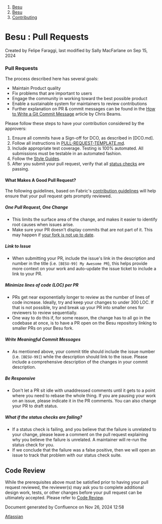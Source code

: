 1. [Besu](index.html)
2. [Besu](Besu_22151173.html)
3. [Contributing](Contributing_22154223.html)

# Besu : Pull Requests

Created by Felipe Faraggi, last modified by Sally MacFarlane on Sep 15, 2024

### Pull Requests

The process described here has several goals:

- Maintain Product quality
- Fix problems that are important to users
- Engage the community in working toward the best possible product
- Enable a sustainable system for maintainers to review contributions
- Further explanation on PR &amp; commit messages can be found in the [How to Write a Git Commit Message](https://chris.beams.io/posts/git-commit/) article by Chris Beams.

Please follow these steps to have your contribution considered by the approvers:

1. Ensure all commits have a Sign-off for DCO, as described in \[DCO.md].
2. Follow all instructions in [PULL-REQUEST-TEMPLATE.md](https://github.com/hyperledger/besu/blob/master/PULL_REQUEST_TEMPLATE.md).
3. Include appropriate test coverage. Testing is 100% automated. All submissions must be testable in an automated fashion.
4. Follow the [Style Guides](https://lf-hyperledger.atlassian.net/wiki/display/BESU/Coding+Conventions).
5. After you submit your pull request, verify that all [status checks](https://help.github.com/articles/about-status-checks/) are passing.

#### What Makes A Good Pull Request?

The following guidelines, based on Fabric's [contribution guidelines](https://hyperledger-fabric.readthedocs.io/en/latest/CONTRIBUTING.html#what-makes-a-good-pull-request) will help ensure that your pull request gets promptly reviewed.

##### One Pull Request, One Change

- This limits the surface area of the change, and makes it easier to identify root causes when issues arise.
- Make sure your PR doesn't display commits that are not part of it. This may happen if [your fork is not up to date](https://docs.github.com/en/github/collaborating-with-issues-and-pull-requests/syncing-a-fork).

##### Link to Issue

- When submitting your PR, include the issue's link in the description and number in the title (i.e. `[BESU-99] My Awesome PR`), this helps provide more context on your work and auto-update the issue ticket to include a link to your PR.

##### Minimize lines of code (LOC) per PR

- PRs get near exponentially longer to review as the number of lines of code increase. Ideally, try and keep your changes to under 300 LOC. If that is not possible, try and break up your PR into smaller ones for reviewers to review sequentially.
- One way to do this if, for some reason, the change has to all go in the codebase at once, is to have a PR open on the Besu repository linking to smaller PRs on your Besu fork.

##### Write Meaningful Commit Messages

- As mentioned above, your commit title should include the issue number (i.e. `[BESU-99]`) while the description should link to the issue. Please include a comprehensive description of the changes in your commit description.

##### Be Responsive

- Don't let a PR sit idle with unaddressed comments until it gets to a point where you need to rebase the whole thing. If you are pausing your work on an issue, please indicate it in the PR comments. You can also change your PR to draft status.

##### What if the status checks are failing?

- If a status check is failing, and you believe that the failure is unrelated to your change, please leave a comment on the pull request explaining why you believe the failure is unrelated. A maintainer will re-run the status check for you.
- If we conclude that the failure was a false positive, then we will open an issue to track that problem with our status check suite.

## Code Review

While the prerequisites above must be satisfied prior to having your pull request reviewed, the reviewer(s) may ask you to complete additional design work, tests, or other changes before your pull request can be ultimately accepted. Please refer to [Code Review](https://lf-hyperledger.atlassian.net/wiki/display/BESU/Code+Reviews).

Document generated by Confluence on Nov 26, 2024 12:58

[Atlassian](http://www.atlassian.com/)
